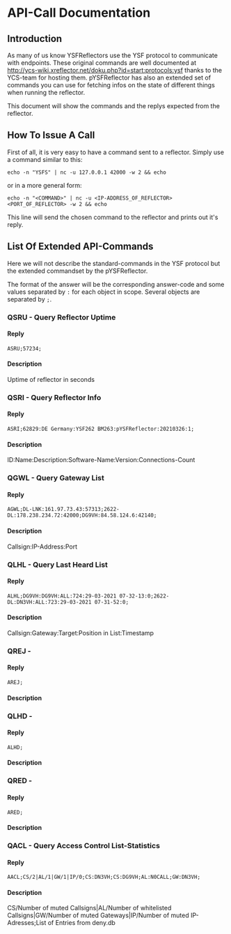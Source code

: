 # API-Call Documentation
## Introduction
As many of us know YSFReflectors use the YSF protocol to communicate with endpoints. These original commands are well 
documented at http://ycs-wiki.xreflector.net/doku.php?id=start:protocols:ysf  thanks to the YCS-team for hosting them.
pYSFReflector has also an extended set of commands you can use for fetching infos on the state of different things 
when running the reflector.

This document will show the commands and the replys expected from the reflector.

## How To Issue A Call
First of all, it is very easy to have a command sent to a reflector. Simply use a command similar to this:

`echo -n "YSFS" | nc -u 127.0.0.1 42000 -w 2 && echo`

or in a more general form:

`echo -n "<COMMAND>" | nc -u <IP-ADDRESS_OF_REFLECTOR> <PORT_OF_REFLECTOR> -w 2 && echo`

This line will send the chosen command to the reflector and prints out it's reply.

## List Of Extended API-Commands
Here we will not describe the standard-commands in the YSF protocol but the extended commandset by the pYSFReflector.

The format of the answer will be the corresponding answer-code and some values separated by `:` for each object in scope. 
Several objects are separated by `;`.

### QSRU - Query Reflector Uptime
#### Reply
`ASRU;57234;`

#### Description
Uptime of reflector in seconds

### QSRI - Query Reflector Info
#### Reply
`ASRI;62829:DE Germany:YSF262 BM263:pYSFReflector:20210326:1;`

#### Description
ID:Name:Description:Software-Name:Version:Connections-Count

### QGWL - Query Gateway List
#### Reply
`AGWL;DL-LNK:161.97.73.43:57313;2622-DL:178.238.234.72:42000;DG9VH:84.58.124.6:42140;`

#### Description
Callsign:IP-Address:Port

### QLHL - Query Last Heard List
#### Reply
`ALHL;DG9VH:DG9VH:ALL:724:29-03-2021 07-32-13:0;2622-DL:DN3VH:ALL:723:29-03-2021 07-31-52:0;`

#### Description
Callsign:Gateway:Target:Position in List:Timestamp

### QREJ - 
#### Reply
`AREJ;`

#### Description

### QLHD - 
#### Reply
`ALHD;`

#### Description

### QRED - 
#### Reply
`ARED;`

#### Description

### QACL - Query Access Control List-Statistics
#### Reply
`AACL;CS/2|AL/1|GW/1|IP/0;CS:DN3VH;CS:DG9VH;AL:N0CALL;GW:DN3VH;`

#### Description
CS/Number of muted Callsigns|AL/Number of whitelisted Callsigns|GW/Number of muted Gateways|IP/Number of muted IP-Adresses;List of Entries from deny.db
